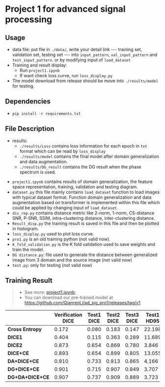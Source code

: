# Project 1 for advanced signal processing

## Usage
+ data file: put file in `./data/`, write your detail link --- training set, validation set, testing set --- into `input_pattern`, `val_input_pattern` and `test_input_pattern`. or by modifying input of `load_dataset`
+ Training and result display:
  + Run `project1.ipynb`
  + If want check loss curve, run `loss_display.py`
+ The model download from release should be move into `./results/model` for testing.
## Dependencies
+ `pip install -r requirements.txt`
## File Description
+ results: 
  + `./results/Loss` contains loss information for each epoch in `txt` format which can be read by `loss_display`
  + `./results/model` contains the final model after domain generalization and data augmentation.
  + `./results/DG_result` contains the DG result when the phase spectrum is used.
- `project1.ipynb` contains results of domain generalization, the feature space representation, training, validation and testing diagram.
- `dataset.py` this file mainly contains `load_dataset` function to load images with typical dataset format.  Function domain generalization and data augmentation based on transformer is implemented within this file which could be applied by changing input of `load_dataset`.
- `dis_rep.py` contains distance metric like 2-norm, 1-norm, CS-distance SNR, P-SNR, SSIM, intra-clustering distance, inter-clustering distance.
- `Result_disp.py` the training result is saved in this file and then be plotted in histogram.
- `loss_display.py` used to plot loss curve.
- `pro1.py` is an old training python (not valid now).
- `K_fold_validation.py` is the K fold validation used to save weights and train the model.
- `DG distance.py`: file used to generate the distance between generalized image from 3 domain and the source image (not valid now)
- `test.py`: only for testing (not valid now)

## Training Result

> + See more: [project1.ipynb](./project1.ipynb);
> + You can download our pre-trained model at <https://github.com/QianrenLi/ad_sig_pro1/releases/tag/v1>.

|                   | **Verification DICE** | **Test1 DICE** | **Test2 DICE** | **Test3 DICE** | **Test1 HD95** | **Test2 HD95** | **Test3 HD95** |
| ----------------- | --------------------- | -------------- | -------------- | -------------- | -------------- | -------------- | -------------- |
| **Cross Entropy** | 0.172                 | 0.080          | 0.183          | 0.147          | 22.198         | 4.070          | 7.992          |
| **DICE1**         | 0.404                 | 0.115          | 0.363          | 0.289          | 11.689         | 2.596          | 4.136          |
| **DICE2**         | 0.873                 | 0.654          | 0.869          | 0.780          | 3.846          | 2.402          | 4.131          |
| **DICE+CE**       | 0.893                 | 0.654          | 0.899          | 0.805          | 13.055         | 1.948          | 4.140          |
| **DA+DICE+CE**    | 0.910                 | 0.733          | 0.913          | 0.865          | 4.166          | 1.534          | 2.486          |
| **DG+DICE+CE**    | 0.901                 | 0.715          | 0.907          | 0.849          | 3.707          | 1.618          | 2.821          |
| **DG+DA+DICE+CE** | 0.907                 | 0.737          | 0.909          | 0.889          | 3.723          | 1.626          | 1.892          |
